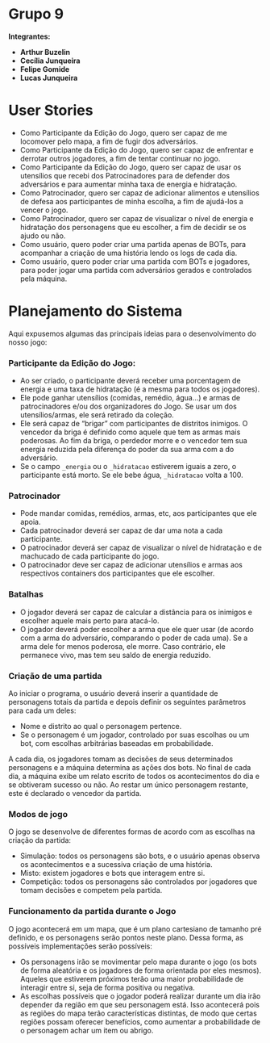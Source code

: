 # Grupo 9

**Integrantes:**
- **Arthur Buzelin**
- **Cecília Junqueira**
- **Felipe Gomide**
- **Lucas Junqueira**

# User Stories
- Como Participante da Edição do Jogo, quero ser capaz de me locomover pelo mapa, a fim de fugir dos adversários.
- Como Participante da Edição do Jogo, quero ser capaz de enfrentar e derrotar outros jogadores, a fim de tentar continuar no jogo.
- Como Participante da Edição do Jogo, quero ser capaz de usar os utensílios que recebi dos Patrocinadores para de defender dos adversários e para aumentar minha taxa de energia e hidratação.
- Como Patrocinador, quero ser capaz de adicionar alimentos e utensílios de defesa aos participantes de minha escolha, a fim de ajudá-los a vencer o jogo.
- Como Patrocinador, quero ser capaz de visualizar o nível de energia e hidratação dos personagens que eu escolher, a fim de decidir se os ajudo ou não.
- Como usuário, quero poder criar uma partida apenas de BOTs, para acompanhar a criação de uma história lendo os logs de cada dia.
- Como usuário, quero poder criar uma partida com BOTs e jogadores, para poder jogar uma partida com adversários gerados e controlados pela máquina.

# Planejamento do Sistema
Aqui expusemos algumas das principais ideias para o desenvolvimento do nosso jogo:
### Participante da Edição do Jogo:

- Ao ser criado, o participante deverá receber uma porcentagem de energia e uma taxa de hidratação (é a mesma para todos os jogadores).
- Ele pode ganhar utensílios (comidas, remédio, água...) e armas de patrocinadores e/ou dos organizadores do Jogo. Se usar um dos utensílios/armas, ele será retirado da coleção.
- Ele será capaz de “brigar” com participantes de distritos inimigos. O vencedor da briga é definido como aquele que tem as armas mais poderosas. Ao fim da briga, o perdedor morre e o vencedor tem sua energia reduzida pela diferença do poder da sua arma com a do adversário.
- Se o campo `_energia` ou o `_hidratacao` estiverem iguais a zero, o participante está morto. Se ele bebe água, `_hidratacao` volta a 100.

### Patrocinador

- Pode mandar comidas, remédios, armas, etc, aos participantes que ele apoia.
- Cada patrocinador deverá ser capaz de dar uma nota a cada participante.
- O patrocinador deverá ser capaz de visualizar o nível de hidratação e de machucado de cada participante do jogo.
- O patrocinador deve ser capaz de adicionar utensílios e armas aos respectivos containers dos participantes que ele escolher.
  
### Batalhas

- O jogador deverá ser capaz de calcular a distância para os inimigos e escolher aquele mais perto para atacá-lo.
- O jogador deverá poder escolher a arma que ele quer usar (de acordo com a arma do adversário, comparando o poder de cada uma). Se a arma dele for menos poderosa, ele morre. Caso contrário, ele permanece vivo, mas tem seu saldo de energia reduzido.

### Criação de uma partida

Ao iniciar o programa, o usuário deverá inserir a quantidade de personagens totais da partida e depois definir os seguintes parâmetros para cada um deles:
- Nome e distrito ao qual o personagem pertence.
- Se o personagem é um jogador, controlado por suas escolhas ou um bot, com escolhas arbitrárias baseadas em probabilidade.

A cada dia, os jogadores tomam as decisões de seus determinados personagens e a máquina determina as ações dos bots.
No final de cada dia, a máquina exibe um relato escrito de todos os acontecimentos do dia e se obtiveram sucesso ou não.
Ao restar um único personagem restante, este é declarado o vencedor da partida.

### Modos de jogo

O jogo se desenvolve de diferentes formas de acordo com as escolhas na criação da partida:
- Simulação: todos os personagens são bots, e o usuário apenas observa os acontecimentos e a sucessiva criação de uma história.
- Misto: existem jogadores e bots que interagem entre si.
- Competição: todos os personagens são controlados por jogadores que tomam decisões e competem pela partida.

### Funcionamento da partida durante o Jogo

O jogo acontecerá em um mapa, que é um plano cartesiano de tamanho pré definido, e os personagens serão pontos neste plano. Dessa forma, as possíveis implementações serão possíveis:
- Os personagens irão se movimentar pelo mapa durante o jogo (os bots de forma aleatória e os jogadores de forma orientada por eles mesmos). Aqueles que estiverem próximos terão uma maior probabilidade de interagir entre si, seja de forma positiva ou negativa.
- As escolhas possíveis que o jogador poderá realizar durante um dia irão depender da região em que seu personagem está. Isso acontecerá pois as regiões do mapa terão características distintas, de modo que certas regiões possam oferecer benefícios, como aumentar a probabilidade de o personagem achar um item ou abrigo.    
